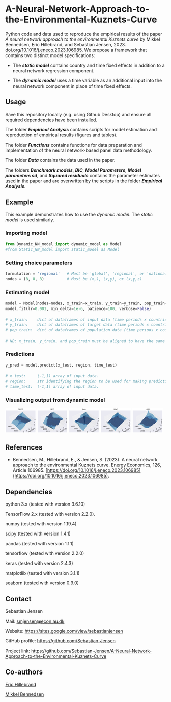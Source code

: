 # A-Neural-Network-Approach-to-the-Environmental-Kuznets-Curve
Python code and data used to reproduce the empirical results of the paper *A neural network approach to the environmental Kuznets curve* by Mikkel Bennedsen, Eric Hillebrand, and Sebastian Jensen, 2023. [doi.org/10.1016/j.eneco.2023.106985](https://doi.org/10.1016/j.eneco.2023.106985). We propose a framework that contains two distinct model specifications:

* The ***static model*** contains country and time fixed effects in addition to a neural network regression component.

* The ***dynamic model*** uses a time variable as an additional input into the neural network component in place of time fixed effects.


## Usage
Save this repository locally (e.g. using Github Desktop) and ensure all required dependencies have been installed. 

The folder ***Empirical Analysis*** contains scripts for model estimation and reproduction of empirical results (figures and tables).

The folder ***Functions*** contains functions for data preparation and implementation of the neural network-based panel data methodology. 

The folder ***Data*** contains the data used in the paper.

The folders ***Benchmark models***, ***BIC***, ***Model Parameters***, ***Model parameters sd***, and ***Squared residuals*** contains the parameter estimates used in the paper and are overwritten by the scripts in the folder ***Empirical Analysis***.


## Example
This example demonstrates how to use the _dynamic model_. The _static model_ is used similarly.

### Importing model
```python
from Dynamic_NN_model import dynamic_model as Model
#from Static_NN_model import static_model as Model 
```

### Setting choice parameters
```python
formulation = 'regional'   # Must be 'global', 'regional', or 'national'
nodes = (8, 8, 8)          # Must be (x,), (x,y), or (x,y,z)
```

### Estimating model
```python
model = Model(nodes=nodes, x_train=x_train, y_train=y_train, pop_train=pop_train, formulation=formulation)
model.fit(lr=0.001, min_delta=1e-6, patience=100, verbose=False)

# x_train:    dict of dataframes of input data (time periods x countries) with a key for each region.
# y_train:    dict of dataframes of target data (time periods x countries) with a key for each region.
# pop_train:  dict of dataframes of population data (time periods x countries) with a key for each region.

# NB: x_train, y_train, and pop_train must be aligned to have the same missing values. pop_train is used for transforming the data (log per capita transformation). 
```

### Predictions
```python
y_pred = model.predict(x_test, region, time_test)

# x_test:     (-1,1) array of input data.
# region:     str identifying the region to be used for making predictions.
# time_test:  (-1,1) array of input data.
```

### Visualizing output from dynamic model
<p float="left">
  <img src="/Figures examples/f_OECD_with_ben.png" width="19%" />
  <img src="/Figures examples/f_REF_with_ben.png" width="19%" />
  <img src="/Figures examples/f_Asia_with_ben.png" width="19%" />
  <img src="/Figures examples/f_MAF_with_ben.png" width="19%" />
  <img src="/Figures examples/f_LAM_with_ben.png" width="19%" />
</p>


## References
* Bennedsen, M., Hillebrand, E., & Jensen, S. (2023). A neural network approach to the environmental Kuznets curve. Energy Economics, 126, Article 106985. [https://doi.org/10.1016/j.eneco.2023.106985](https://doi.org/10.1016/j.eneco.2023.106985).


## Dependencies
python 3.x (tested with version 3.6.10) 

TensorFlow 2.x (tested with version 2.2.0).

numpy (tested with version 1.19.4)

scipy (tested with version 1.4.1)

pandas (tested with version 1.1.1)

tensorflow (tested with version 2.2.0)

keras (tested with version 2.4.3)

matplotlib (tested with version 3.1.1)

seaborn (tested with version 0.9.0)


## Contact
Sebastian Jensen

Mail: smjensen@econ.au.dk

Website: https://sites.google.com/view/sebastianjensen

GitHub profile: https://github.com/Sebastian-Jensen

Project link: https://github.com/Sebastian-Jensen/A-Neural-Network-Approach-to-the-Environmental-Kuznets-Curve


## Co-authors
[Eric Hillebrand](https://sites.google.com/site/erichillebrand)

[Mikkel Bennedsen](https://sites.google.com/site/mbennedsen/home)
